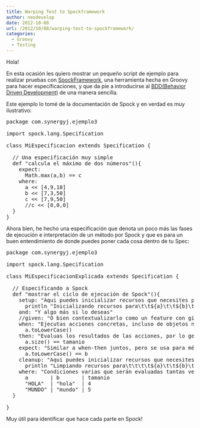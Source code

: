 ```yaml
---
title: Warping Test to Spockframework
author: neodevelop
date: 2012-10-08
url: /2012/10/08/warping-test-to-spockframework/
categories:
  - Groovy
  - Testing
---
```

Hola!

En esta ocasión les quiero mostrar un pequeño script de ejemplo para realizar pruebas con [SpockFramework][1], una herramienta hecha en Groovy para hacer específicaciones, y que da pie a introducirse al [BDD(Behavior Driven Development)][2] de una manera sencilla.

Este ejemplo lo tomé de la documentación de Spock y en verdad es muy ilustrativo:

<pre class="brush:groovy;">package com.synergyj.ejemplo3

import spock.lang.Specification

class MiEspecificacion extends Specification {

  // Una especificación muy simple
  def "calcula el máximo de dos números"(){
    expect:
      Math.max(a,b) == c
    where:
      a &lt;&lt; [4,9,10]
      b &lt;&lt; [7,3,50]
      c &lt;&lt; [7,9,50]
      //c &lt;&lt; [0,0,0]
  }
}</pre>

Ahora bien, he hecho una especificación que denota un poco más las fases de ejecución e interpretación de un método por Spock y que es para un buen entendimiento de donde puedes poner cada cosa dentro de tu Spec:

<pre class="brush:groovy;">package com.synergyj.ejemplo3

import spock.lang.Specification

class MiEspecificacionExplicada extends Specification {

  // Especificando a Spock
  def "mostrar el ciclo de ejecución de Spock"(){
    setup: "Aqui puedes inicializar recursos que necesites para la especificacion"
      println "Inicializando recursos para\t\t${a}\t\t${b}\t\t${tamanio}"
    and: "Y algo más si lo deseas"
    //given: "O bien contextualizarlo como un feature con given-when-then, es un alias de setup"
    when: "Ejecutas acciones concretas, incluso de objetos no definidos aún"
      a.toLowerCase()
    then: "Evaluas los resultados de las acciones, por lo generla ocurrió algún efecto colateral"
      a.size() == tamanio
    expect: "Similar a when-then juntos, pero se usa para métodos pruamente funcionales"
      a.toLowerCase() == b
    cleanup: "Aqui puedes inicializar recursos que necesites para la especificacion"
      println "Limpiando recursos para\t\t\t\t${a}\t\t${b}\t\t${tamanio}"
    where: "Condiciones varias que serán evaluadas tantas veces como valores tengamos"
      a       | b       | tamanio
      "HOLA"  | "hola"  | 4
      "MUNDO" | "mundo" | 5
  }

}</pre>

Muy útil para identificar que hace cada parte en Spock!

 [1]: http://code.google.com/p/spock/
 [2]: http://en.wikipedia.org/wiki/Behavior-driven_development